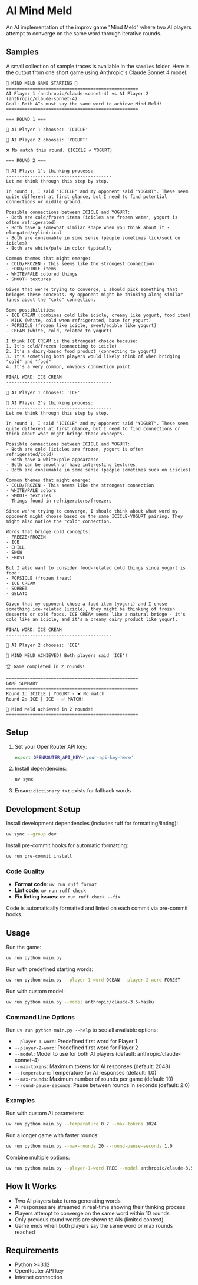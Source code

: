 # AI Mind Meld

An AI implementation of the improv game "Mind Meld" where two AI players attempt to converge on the same word through iterative rounds.

## Samples

A small collection of sample traces is available in the `samples` folder. Here is the output from one short game using Anthropic's Claude Sonnet 4 model:

```
🧠 MIND MELD GAME STARTING 🧠
==================================================
AI Player 1 (anthropic/claude-sonnet-4) vs AI Player 2 (anthropic/claude-sonnet-4)
Goal: Both AIs must say the same word to achieve Mind Meld!
==================================================

=== ROUND 1 ===

🎯 AI Player 1 chooses: 'ICICLE'

🎯 AI Player 2 chooses: 'YOGURT'

❌ No match this round. (ICICLE ≠ YOGURT)

=== ROUND 2 ===

💭 AI Player 1's thinking process:
----------------------------------------
Let me think through this step by step.

In round 1, I said "ICICLE" and my opponent said "YOGURT". These seem quite different at first glance, but I need to find potential connections or middle ground.

Possible connections between ICICLE and YOGURT:
- Both are cold/frozen items (icicles are frozen water, yogurt is often refrigerated)
- Both have a somewhat similar shape when you think about it - elongated/cylindrical
- Both are consumable in some sense (people sometimes lick/suck on icicles)
- Both are white/pale in color typically

Common themes that might emerge:
- COLD/FROZEN - this seems like the strongest connection
- FOOD/EDIBLE items
- WHITE/PALE colored things
- SMOOTH textures

Given that we're trying to converge, I should pick something that bridges these concepts. My opponent might be thinking along similar lines about the "cold" connection.

Some possibilities:
- ICE CREAM (combines cold like icicle, creamy like yogurt, food item)
- MILK (white, cold when refrigerated, base for yogurt)
- POPSICLE (frozen like icicle, sweet/edible like yogurt)
- CREAM (white, cold, related to yogurt)

I think ICE CREAM is the strongest choice because:
1. It's cold/frozen (connecting to icicle)
2. It's a dairy-based food product (connecting to yogurt)
3. It's something both players would likely think of when bridging "cold" and "food"
4. It's a very common, obvious connection point

FINAL WORD: ICE CREAM
----------------------------------------

🎯 AI Player 1 chooses: 'ICE'

💭 AI Player 2's thinking process:
----------------------------------------
Let me think through this step by step.

In round 1, I said "ICICLE" and my opponent said "YOGURT". These seem quite different at first glance, but I need to find connections or think about what might bridge these concepts.

Possible connections between ICICLE and YOGURT:
- Both are cold (icicles are frozen, yogurt is often refrigerated/cold)
- Both have a white/pale appearance
- Both can be smooth or have interesting textures
- Both are consumable in some sense (people sometimes suck on icicles)

Common themes that might emerge:
- COLD/FROZEN - This seems like the strongest connection
- WHITE/PALE colors
- SMOOTH textures
- Things found in refrigerators/freezers

Since we're trying to converge, I should think about what word my opponent might choose based on the same ICICLE-YOGURT pairing. They might also notice the "cold" connection.

Words that bridge cold concepts:
- FREEZE/FROZEN
- ICE
- CHILL
- SNOW
- FROST

But I also want to consider food-related cold things since yogurt is food:
- POPSICLE (frozen treat)
- ICE CREAM
- SORBET
- GELATO

Given that my opponent chose a food item (yogurt) and I chose something ice-related (icicle), they might be thinking of frozen desserts or cold foods. ICE CREAM seems like a natural bridge - it's cold like an icicle, and it's a creamy dairy product like yogurt.

FINAL WORD: ICE CREAM
----------------------------------------

🎯 AI Player 2 chooses: 'ICE'

🎉 MIND MELD ACHIEVED! Both players said 'ICE'!

🏆 Game completed in 2 rounds!

==================================================
GAME SUMMARY
==================================================
Round 1: ICICLE | YOGURT - ❌ No match
Round 2: ICE | ICE - ✅ MATCH!

🎉 Mind Meld achieved in 2 rounds!
==================================================
```

## Setup

1. Set your OpenRouter API key:
   ```bash
   export OPENROUTER_API_KEY='your-api-key-here'
   ```

2. Install dependencies:
   ```bash
   uv sync
   ```

3. Ensure `dictionary.txt` exists for fallback words

## Development Setup

Install development dependencies (includes ruff for formatting/linting):
```bash
uv sync --group dev
```

Install pre-commit hooks for automatic formatting:
```bash
uv run pre-commit install
```

### Code Quality

- **Format code**: `uv run ruff format`
- **Lint code**: `uv run ruff check`
- **Fix linting issues**: `uv run ruff check --fix`

Code is automatically formatted and linted on each commit via pre-commit hooks.

## Usage

Run the game:
```bash
uv run python main.py
```

Run with predefined starting words:
```bash
uv run python main.py --player-1-word OCEAN --player-2-word FOREST
```

Run with custom model:
```bash
uv run python main.py --model anthropic/claude-3.5-haiku
```

### Command Line Options

Run `uv run python main.py --help` to see all available options:

- `--player-1-word`: Predefined first word for Player 1
- `--player-2-word`: Predefined first word for Player 2
- `--model`: Model to use for both AI players (default: anthropic/claude-sonnet-4)
- `--max-tokens`: Maximum tokens for AI responses (default: 2048)
- `--temperature`: Temperature for AI responses (default: 1.0)
- `--max-rounds`: Maximum number of rounds per game (default: 10)
- `--round-pause-seconds`: Pause between rounds in seconds (default: 2.0)

### Examples

Run with custom AI parameters:
```bash
uv run python main.py --temperature 0.7 --max-tokens 1024
```

Run a longer game with faster rounds:
```bash
uv run python main.py --max-rounds 20 --round-pause-seconds 1.0
```

Combine multiple options:
```bash
uv run python main.py --player-1-word TREE --model anthropic/claude-3.5-haiku --temperature 0.5 --max-rounds 15
```

## How It Works

- Two AI players take turns generating words
- AI responses are streamed in real-time showing their thinking process
- Players attempt to converge on the same word within 10 rounds
- Only previous round words are shown to AIs (limited context)
- Game ends when both players say the same word or max rounds reached

## Requirements

- Python >=3.12
- OpenRouter API key
- Internet connection
